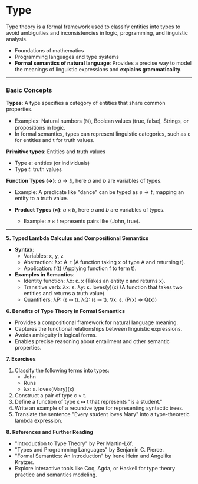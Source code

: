 # Type 

Type theory is a formal framework used to classify entities into types to avoid ambiguities and inconsistencies in logic, programming, and linguistic analysis.

- Foundations of mathematics
- Programming languages and type systems
- **Formal semantics of natural language**: Provides a precise way to model the meanings of linguistic expressions and **explains grammaticality**. 

---

### Basic Concepts

**Types**: A type specifies a category of entities that share common properties.

  - Examples: Natural numbers (ℕ), Boolean values (true, false), Strings, or propositions in logic.
  - In formal semantics, types can represent linguistic categories, such as ε for entities and t for truth values.
    
**Primitive types**: Entities and truth values

  - Type $e$: entities (or individuals)
  - Type $t$: truth values

**Function Types ($\rightarrow$)**: $a \rightarrow b$, here $a$ and $b$ are variables of types. 

  - Example: A predicate like "dance" can be typed as $e \rightarrow t$, mapping an entity to a truth value.
    
- **Product Types (×)**: $a \times b$, here $a$ and $b$ are variables of types.

  - Example: $e \times t$ represents pairs like (John, true).

--- 

**5. Typed Lambda Calculus and Compositional Semantics**
- **Syntax**:
  - Variables: x, y, z
  - Abstraction: λx: A. t (A function taking x of type A and returning t).
  - Application: f(t) (Applying function f to term t).
- **Examples in Semantics**:
  - Identity function: λx: ε. x (Takes an entity x and returns x).
  - Transitive verb: λx: ε. λy: ε. loves(y)(x) (A function that takes two entities and returns a truth value).
  - Quantifiers: λP: (ε ↦ t). λQ: (ε ↦ t). ∀x: ε. (P(x) ⇒ Q(x))

**6. Benefits of Type Theory in Formal Semantics**
- Provides a compositional framework for natural language meaning.
- Captures the functional relationships between linguistic expressions.
- Avoids ambiguity in logical forms.
- Enables precise reasoning about entailment and other semantic properties.

**7. Exercises**
1. Classify the following terms into types:
   - John
   - Runs
   - λx: ε. loves(Mary)(x)
2. Construct a pair of type ε × t.
3. Define a function of type ε ↦ t that represents "is a student."
4. Write an example of a recursive type for representing syntactic trees.
5. Translate the sentence "Every student loves Mary" into a type-theoretic lambda expression.

**8. References and Further Reading**
- "Introduction to Type Theory" by Per Martin-Löf.
- "Types and Programming Languages" by Benjamin C. Pierce.
- "Formal Semantics: An Introduction" by Irene Heim and Angelika Kratzer.
- Explore interactive tools like Coq, Agda, or Haskell for type theory practice and semantics modeling.

